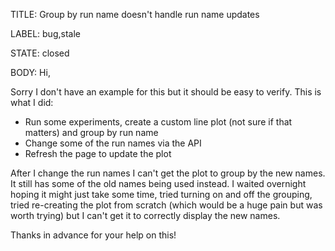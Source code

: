 TITLE:
Group by run name doesn't handle run name updates

LABEL:
bug,stale

STATE:
closed

BODY:
Hi, 

Sorry I don't have an example for this but it should be easy to verify. This is what I did:
- Run some experiments, create a custom line plot (not sure if that matters) and group by run name
- Change some of the run names via the API
- Refresh the page to update the plot

After I change the run names I can't get the plot to group by the new names. It still has some of the old names being used instead. I waited overnight hoping it might just take some time, tried turning on and off the grouping, tried re-creating the plot from scratch (which would be a huge pain but was worth trying) but I can't get it to correctly display the new names.

Thanks in advance for your help on this!

